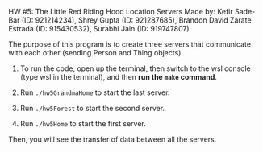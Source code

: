 HW #5: The Little Red Riding Hood Location Servers
Made by: Kefir Sade-Bar (ID: 921214234), Shrey Gupta (ID: 921287685), Brandon David Zarate Estrada (ID: 915430532), Surabhi Jain (ID: 919747807)

The purpose of this program is to create three servers that communicate with each other (sending Person and Thing objects).


1. To run the code, open up the terminal, then switch to the wsl console (type wsl in the terminal), and then **run the `make` command**.

2. Run `./hw5GrandmaHome` to start the last server.
2. Run `./hw5Forest` to start the second server.
2. Run `./hw5Home` to start the first server.


Then, you will see the transfer of data between all the servers.



